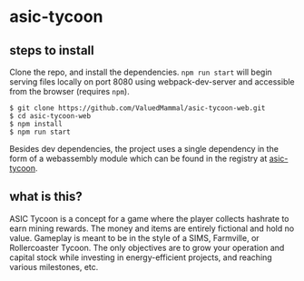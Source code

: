 # asic-tycoon

## steps to install
Clone the repo, and install the dependencies. `npm run start` will begin serving files locally on port 8080 using webpack-dev-server and accessible from the browser (requires `npm`).

    $ git clone https://github.com/ValuedMammal/asic-tycoon-web.git
    $ cd asic-tycoon-web
    $ npm install
    $ npm run start

Besides dev dependencies, the project uses a single dependency in the form of a webassembly module which can be found in the registry at [asic-tycoon](https://www.npmjs.com/package/asic-tycoon).

## what is this?
ASIC Tycoon is a concept for a game where the player collects hashrate to earn mining rewards. The money and items are entirely fictional and hold no value. Gameplay is meant to be in the style of a SIMS, Farmville, or Rollercoaster Tycoon. The only objectives are to grow your operation and capital stock while investing in energy-efficient projects, and reaching various milestones, etc.